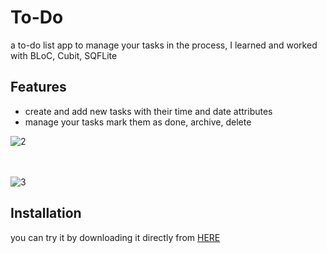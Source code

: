 # To-Do

a to-do list app to manage your tasks 
in the process, I learned and worked with BLoC, Cubit, SQFLite



## Features
- create and add new tasks with their time and date attributes
- manage your tasks mark them as done, archive, delete


![2](https://github.com/omar546/To-Do/assets/71936776/b5113930-7246-4602-9cb6-2131a9f62400)
<br>
<br>
<br>

![3](https://github.com/omar546/To-Do/assets/71936776/56bb5de1-12fe-44ba-bfd6-867da5879123)

## Installation

you can try it by downloading it directly from <a href="https://download947.mediafire.com/3fxj4831syegOx2ugRT_8BfsypChJiM_hG5dA9oYam7EMUrTW6Jj6_xXnP32anuSgZSnSkkyGlcj2A6o6R6jSDALyffVTWjulGmwYHQMipKJpD3TK71gLAO92gEqP6MPrh5KCykHjvaY5nuEA1n6D3zVHx1FwrDpLOVDbJeDVJxcVg/8g4r1orr3xtgupi/ToDo.apk">HERE</a>


